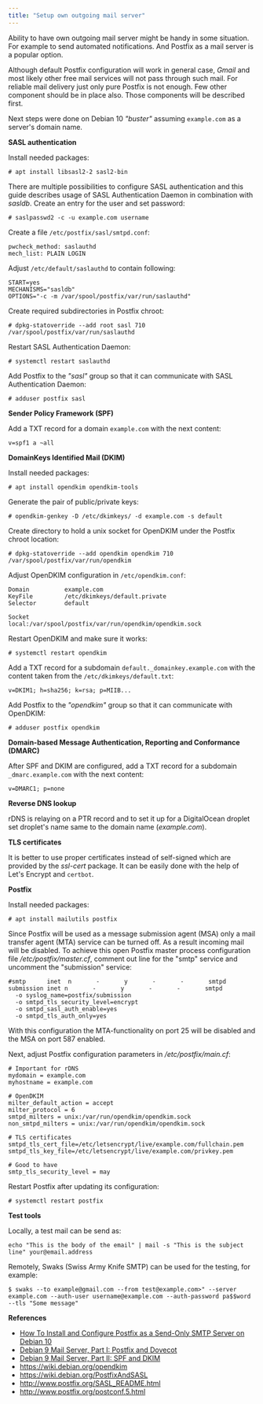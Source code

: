 ```yaml
---
title: "Setup own outgoing mail server"
---
```


Ability to have own outgoing mail server might be handy in some situation. For example to send automated notifications. And Postfix as a mail server is a popular option.

Although default Postfix configuration will work in general case, _Gmail_ and most likely other free mail services will not pass through such mail. For reliable mail delivery just only pure Postfix is not enough. Few other component should be in place also. Those components will be described first.

Next steps were done on Debian 10 _"buster"_ assuming `example.com` as a server's domain name.

__SASL authentication__

Install needed packages:

```
# apt install libsasl2-2 sasl2-bin
```

There are multiple possibilities to configure SASL authentication and this guide describes usage of SASL Authentication Daemon in combination with _sasldb_. Create an entry for the user and set password:

```
# saslpasswd2 -c -u example.com username
```

Create a file `/etc/postfix/sasl/smtpd.conf`:

```
pwcheck_method: saslauthd
mech_list: PLAIN LOGIN
```

Adjust `/etc/default/saslauthd` to contain following:

```
START=yes
MECHANISMS="sasldb"
OPTIONS="-c -m /var/spool/postfix/var/run/saslauthd"
```

Create required subdirectories in Postfix chroot:

```
# dpkg-statoverride --add root sasl 710 /var/spool/postfix/var/run/saslauthd
```

Restart SASL Authentication Daemon:

```
# systemctl restart saslauthd
```

Add Postfix to the _"sasl"_ group so that it can communicate with SASL Authentication Daemon:

```
# adduser postfix sasl
```

__Sender Policy Framework (SPF)__

Add a TXT record for a domain `example.com` with the next content:

```
v=spf1 a ~all
```

__DomainKeys Identified Mail (DKIM)__

Install needed packages:

```
# apt install opendkim opendkim-tools
```

Generate the pair of public/private keys:

```
# opendkim-genkey -D /etc/dkimkeys/ -d example.com -s default
```

Create directory to hold a unix socket for OpenDKIM under the Postfix chroot location:

```
# dpkg-statoverride --add opendkim opendkim 710 /var/spool/postfix/var/run/opendkim
```

Adjust OpenDKIM configuration in `/etc/opendkim.conf`:

```
Domain          example.com
KeyFile         /etc/dkimkeys/default.private
Selector        default

Socket          local:/var/spool/postfix/var/run/opendkim/opendkim.sock
```

Restart OpenDKIM and make sure it works:

```
# systemctl restart opendkim
```

Add a TXT record for a subdomain `default._domainkey.example.com` with the content taken from the `/etc/dkimkeys/default.txt`:

```
v=DKIM1; h=sha256; k=rsa; p=MIIB...
```

Add Postfix to the _"opendkim"_ group so that it can communicate with OpenDKIM:

```
# adduser postfix opendkim
```

__Domain-based Message Authentication, Reporting and Conformance (DMARC)__

After SPF and DKIM are configured, add a TXT record for a subdomain `_dmarc.example.com` with the next content:

```
v=DMARC1; p=none
```

__Reverse DNS lookup__

rDNS is relaying on a PTR record and to set it up for a DigitalOcean droplet set droplet's name same to the domain name (_example.com_).

__TLS certificates__

It is better to use proper certificates instead of self-signed which are provided by the _ssl-cert_ package. It can be easily done with the help of Let's Encrypt and `certbot`.

__Postfix__

Install needed packages:

```
# apt install mailutils postfix
```

Since Postfix will be used as a message submission agent (MSA) only a mail transfer agent (MTA) service can be turned off. As a result incoming mail will be disabled. To achieve this open Postfix master process configuration file _/etc/postfix/master.cf_, comment out line for the "smtp" service and uncomment the "submission" service:

```
#smtp      inet  n       -       y       -       -       smtpd
submission inet n       -       y       -       -       smtpd
  -o syslog_name=postfix/submission
  -o smtpd_tls_security_level=encrypt
  -o smtpd_sasl_auth_enable=yes
  -o smtpd_tls_auth_only=yes
```

With this configuration the MTA-functionality on port 25 will be disabled and the MSA on port 587 enabled.

Next, adjust Postfix configuration parameters in _/etc/postfix/main.cf_:

```
# Important for rDNS
mydomain = example.com
myhostname = example.com

# OpenDKIM
milter_default_action = accept
milter_protocol = 6
smtpd_milters = unix:/var/run/opendkim/opendkim.sock
non_smtpd_milters = unix:/var/run/opendkim/opendkim.sock

# TLS certificates
smtpd_tls_cert_file=/etc/letsencrypt/live/example.com/fullchain.pem
smtpd_tls_key_file=/etc/letsencrypt/live/example.com/privkey.pem

# Good to have
smtp_tls_security_level = may
```

Restart Postfix after updating its configuration:

```
# systemctl restart postfix
```

__Test tools__

Locally, a test mail can be send as:

```
echo "This is the body of the email" | mail -s "This is the subject line" your@email.address
```

Remotely, Swaks (Swiss Army Knife SMTP) can be used for the testing, for example:

```
$ swaks --to example@gmail.com --from test@example.com>" --server example.com --auth-user username@example.com --auth-password pa$$word --tls "Some message"

```

__References__

 - [How To Install and Configure Postfix as a Send-Only SMTP Server on Debian 10](https://www.digitalocean.com/community/tutorials/how-to-install-and-configure-postfix-as-a-send-only-smtp-server-on-debian-10)
 - [Debian 9 Mail Server, Part I: Postfix and Dovecot](https://scaron.info/blog/debian-mail-postfix-dovecot.html)
 - [Debian 9 Mail Server, Part II: SPF and DKIM](https://scaron.info/blog/debian-mail-spf-dkim.html)
 - https://wiki.debian.org/opendkim
 - https://wiki.debian.org/PostfixAndSASL
 - http://www.postfix.org/SASL_README.html
 - http://www.postfix.org/postconf.5.html